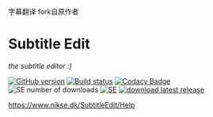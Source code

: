 字幕翻译
fork自原作者


# Subtitle Edit

*the subtitle editor :)*

[![GitHub version](https://img.shields.io/github/release/SubtitleEdit/subtitleedit.svg)](https://github.com/SubtitleEdit/subtitleedit)
[![Build status](https://img.shields.io/appveyor/ci/SubtitleEdit/subtitleedit/master.svg)](https://ci.appveyor.com/project/SubtitleEdit/subtitleedit/branch/master)
[![Codacy Badge](https://api.codacy.com/project/badge/Grade/302c7f2e44194d2b9b43d49d085b5c6b)](https://www.codacy.com/app/niksedk/subtitleedit?utm_source=github.com&amp;utm_medium=referral&amp;utm_content=SubtitleEdit/subtitleedit&amp;utm_campaign=Badge_Grade)
![SE number of downloads](https://img.shields.io/github/downloads/subtitleedit/subtitleedit/latest/total.svg)
[![SE](https://img.shields.io/badge/SUBTITLE%20EDIT-join%20chat-blue.svg)](https://gitter.im/SubtitleEdit/subtitleedit "Subtitle Edit Gitter Chatroom")
[![download latest release](https://img.shields.io/badge/SUBTITLE%20EDIT-download-000F39.svg)](https://github.com/SubtitleEdit/subtitleedit/releases/latest) 

<https://www.nikse.dk/SubtitleEdit/Help>
